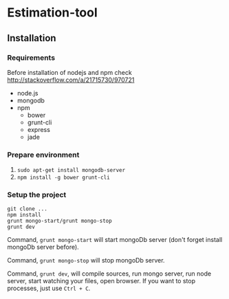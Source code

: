 # Estimation-tool

## Installation

### Requirements

Before installation of nodejs and npm check http://stackoverflow.com/a/21715730/970721

* node.js
* mongodb
* npm
    * bower
    * grunt-cli
    * express
    * jade

### Prepare environment
1. `sudo apt-get install mongodb-server`
2. `npm install -g bower grunt-cli`

### Setup the project

```
git clone ...
npm install
grunt mongo-start/grunt mongo-stop
grunt dev
```

Command, `grunt mongo-start` will start mongoDb server (don't forget install mongoDb server before).

Command, `grunt mongo-stop` will stop mongoDb server.

Command, `grunt dev`, will compile sources, run mongo server, run node server, start watching your files, open browser.
If you want to stop processes, just use `Ctrl + C`.